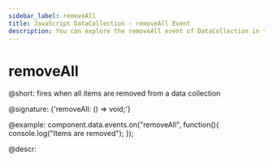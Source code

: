 ```yaml
---
sidebar_label: removeAll
title: JavaScript DataCollection - removeAll Event 
description: You can explore the removeAll event of DataCollection in the documentation of the DHTMLX JavaScript UI library. Browse developer guides and API reference, try out code examples and live demos, and download a free 30-day evaluation version of DHTMLX Suite.
---
```


# removeAll

@short: fires when all items are removed from a data collection

@signature: {'removeAll: () => void;'}

@example:
component.data.events.on("removeAll", function(){
    console.log("Items are removed");
});

@descr:
